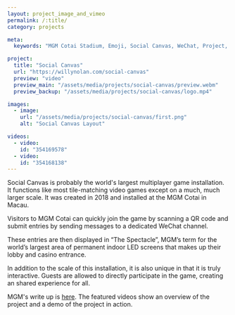 ```yaml
---
layout: project_image_and_vimeo
permalink: /:title/
category: projects

meta:
  keywords: "MGM Cotai Stadium, Emoji, Social Canvas, WeChat, Project, Software"

project:
  title: "Social Canvas"
  url: "https://willynolan.com/social-canvas"
  preview: "video"
  preview_main: "/assets/media/projects/social-canvas/preview.webm"
  preview_backup: "/assets/media/projects/social-canvas/logo.mp4"

images:
  - image:
    url: "/assets/media/projects/social-canvas/first.png"
    alt: "Social Canvas Layout"

videos:
  - video:
    id: "354169578"
  - video:
    id: "354168138"
---
```

<p>
Social Canvas is probably the world's largest multiplayer game installation.  It functions like most tile-matching video
games except on a much, much larger scale. It was created in 2018 and installed at the MGM Cotai in Macau. 
</p>

<p>
Visitors to MGM Cotai can quickly join the game by scanning a QR code and submit entries by sending messages to a 
dedicated WeChat channel. 
</p>

<p>
These entries are then displayed in “The Spectacle”, MGM’s term for the world’s largest area of permanent indoor LED 
screens that makes up their lobby and casino entrance.
</p>

<p>
In addition to the scale of this installation, it is also unique in that it is truly interactive. Guests are allowed 
to directly participate in the game, creating an shared experience for all.
</p>

<p>
MGM's write up is <a href="https://www.mgm.mo/en/cotai/art/art-tour/collaboration/social-canvas">here</a>. The featured
videos show an overview of the project and a demo of the project in action.
</p>

